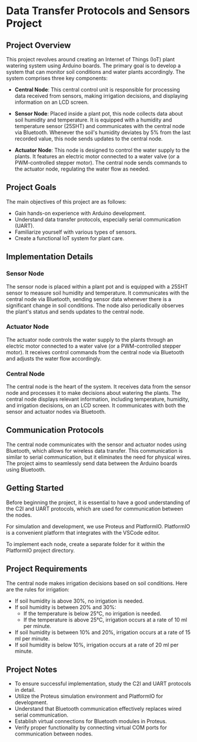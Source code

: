 # Data Transfer Protocols and Sensors Project

## Project Overview

This project revolves around creating an Internet of Things (IoT) plant watering system using Arduino boards. The primary goal is to develop a system that can monitor soil conditions and water plants accordingly. The system comprises three key components:

- **Central Node**: This central control unit is responsible for processing data received from sensors, making irrigation decisions, and displaying information on an LCD screen.

- **Sensor Node**: Placed inside a plant pot, this node collects data about soil humidity and temperature. It is equipped with a humidity and temperature sensor (25SHT) and communicates with the central node via Bluetooth. Whenever the soil's humidity deviates by 5% from the last recorded value, this node sends updates to the central node.

- **Actuator Node**: This node is designed to control the water supply to the plants. It features an electric motor connected to a water valve (or a PWM-controlled stepper motor). The central node sends commands to the actuator node, regulating the water flow as needed.

## Project Goals

The main objectives of this project are as follows:

- Gain hands-on experience with Arduino development.
- Understand data transfer protocols, especially serial communication (UART).
- Familiarize yourself with various types of sensors.
- Create a functional IoT system for plant care.

## Implementation Details

### Sensor Node

The sensor node is placed within a plant pot and is equipped with a 25SHT sensor to measure soil humidity and temperature. It communicates with the central node via Bluetooth, sending sensor data whenever there is a significant change in soil conditions. The node also periodically observes the plant's status and sends updates to the central node.

### Actuator Node

The actuator node controls the water supply to the plants through an electric motor connected to a water valve (or a PWM-controlled stepper motor). It receives control commands from the central node via Bluetooth and adjusts the water flow accordingly.

### Central Node

The central node is the heart of the system. It receives data from the sensor node and processes it to make decisions about watering the plants. The central node displays relevant information, including temperature, humidity, and irrigation decisions, on an LCD screen. It communicates with both the sensor and actuator nodes via Bluetooth.

## Communication Protocols

The central node communicates with the sensor and actuator nodes using Bluetooth, which allows for wireless data transfer. This communication is similar to serial communication, but it eliminates the need for physical wires. The project aims to seamlessly send data between the Arduino boards using Bluetooth.

## Getting Started

Before beginning the project, it is essential to have a good understanding of the C2I and UART protocols, which are used for communication between the nodes.

For simulation and development, we use Proteus and PlatformIO. PlatformIO is a convenient platform that integrates with the VSCode editor.

To implement each node, create a separate folder for it within the PlatformIO project directory.

## Project Requirements

The central node makes irrigation decisions based on soil conditions. Here are the rules for irrigation:

- If soil humidity is above 30%, no irrigation is needed.
- If soil humidity is between 20% and 30%:
  - If the temperature is below 25°C, no irrigation is needed.
  - If the temperature is above 25°C, irrigation occurs at a rate of 10 ml per minute.
- If soil humidity is between 10% and 20%, irrigation occurs at a rate of 15 ml per minute.
- If soil humidity is below 10%, irrigation occurs at a rate of 20 ml per minute.

## Project Notes

- To ensure successful implementation, study the C2I and UART protocols in detail.
- Utilize the Proteus simulation environment and PlatformIO for development.
- Understand that Bluetooth communication effectively replaces wired serial communication.
- Establish virtual connections for Bluetooth modules in Proteus.
- Verify proper functionality by connecting virtual COM ports for communication between nodes.